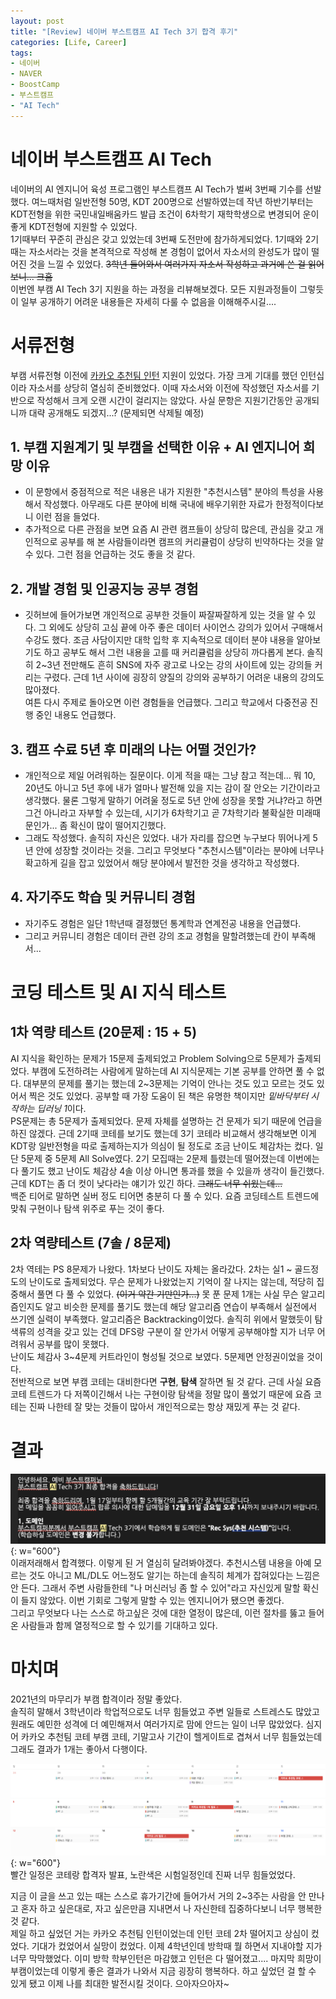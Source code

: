 ```yaml
---
layout: post
title: "[Review] 네이버 부스트캠프 AI Tech 3기 합격 후기"
categories: [Life, Career]
tags:
- 네이버
- NAVER
- BoostCamp
- 부스트캠프
- "AI Tech"
---
```


# 네이버 부스트캠프 AI Tech

네이버의 AI 엔지니어 육성 프로그램인 부스트캠프 AI Tech가 벌써 3번째 기수를 선발했다. 여느때처럼 일반전형 50명, KDT 200명으로 선발하였는데 작년 하반기부터는 KDT전형을 위한 국민내일배움카드 발급 조건이 6차학기 재학학생으로 변경되어 운이 좋게 KDT전형에 지원할 수 있었다.  
1기때부터 꾸준히 관심은 갖고 있었는데 3번째 도전만에 참가하게되었다. 1기때와 2기때는 자소서라는 것을 본격적으로 작성해 본 경험이 없어서 자소서의 완성도가 많이 떨어진 것을 느낄 수 있었다. ~~3학년 들어와서 여러가지 자소서 작성하고 과거에 쓴 걸 읽어보니... 크흠~~  
이번엔 부캠 AI Tech 3기 지원을 하는 과정을 리뷰해보겠다. 모든 지원과정들이 그렇듯이 일부 공개하기 어려운 내용들은 자세히 다룰 수 없음을 이해해주시길....

# 서류전형

부캠 서류전형 이전에 [카카오 추천팀 인턴](https://cow-coding.github.io/posts/KakaoRecomTest/) 지원이 있었다. 가장 크게 기대를 했던 인턴십이라 자소서를 상당히 열심히 준비했었다. 이때 자소서와 이전에 작성했던 자소서를 기반으로 작성해서 크게 오랜 시간이 걸리지는 않았다. 사실 문항은 지원기간동안 공개되니까 대략 공개해도 되겠지...? (문제되면 삭제될 예정)  

## 1. 부캠 지원계기 및 부캠을 선택한 이유 + AI 엔지니어 희망 이유   
- 이 문항에서 중점적으로 적은 내용은 내가 지원한 "추천시스템" 분야의 특성을 사용해서 작성했다. 아무래도 다른 분야에 비해 국내에 배우기위한 자료가 한정적이다보니 이런 점을 들었다.
- 추가적으로 다른 관점을 보면 요즘 AI 관련 캠프들이 상당히 많은데, 관심을 갖고 개인적으로 공부를 해 본 사람들이라면 캠프의 커리큘럼이 상당히 빈약하다는 것을 알 수 있다. 그런 점을 언급하는 것도 좋을 것 같다.

## 2. 개발 경험 및 인공지능 공부 경험
- 깃허브에 들어가보면 개인적으로 공부한 것들이 짜잘짜잘하게 있는 것을 알 수 있다. 그 외에도 상당히 고심 끝에 아주 좋은 데이터 사이언스 강의가 있어서 구매해서 수강도 했다. 조금 사담이지만 대학 입학 후 지속적으로 데이터 분야 내용을 알아보기도 하고 공부도 해서 그런 내용을 고를 때 커리큘럼을 상당히 까다롭게 본다. 솔직히 2~3년 전만해도 흔히 SNS에 자주 광고로 나오는 강의 사이트에 있는 강의들 커리는 구렸다. 근데 1년 사이에 굉장히 양질의 강의와 공부하기 어려운 내용의 강의도 많아졌다.   
여튼 다시 주제로 돌아오면 이런 경험들을 언급했다. 그리고 학교에서 다중전공 진행 중인 내용도 언급했다.

## 3. 캠프 수료 5년 후 미래의 나는 어떨 것인가?
- 개인적으로 제일 어려워하는 질문이다. 이게 적을 때는 그냥 참고 적는데... 뭐 10, 20년도 아니고 5년 후에 내가 얼마나 발전해 있을 지는 감이 잘 안오는 기간이라고 생각했다. 물론 그렇게 말하기 어려울 정도로 5년 안에 성장을 못할 거냐?라고 하면 그건 아니라고 자부할 수 있는데, 시기가 6차학기고 곧 7차학기라 불확실한 미래때문인가... 좀 확신이 많이 떨어지긴했다.  
- 그래도 작성했다. 솔직히 자신은 있었다. 내가 자리를 잡으면 누구보다 뛰어나게 5년 안에 성장할 것이라는 것을. 그리고 무엇보다 "추천시스템"이라는 분야에 너무나 확고하게 길을 잡고 있었어서 해당 분야에서 발전한 것을 생각하고 작성했다.

## 4. 자기주도 학습 및 커뮤니티 경험
- 자기주도 경험은 일단 1학년때 결정했던 통계학과 연계전공 내용을 언급했다.
- 그리고 커뮤니티 경험은 데이터 관련 강의 조교 경험을 말할려했는데 칸이 부족해서...

# 코딩 테스트 및 AI 지식 테스트
## 1차 역량 테스트 (20문제 : 15 + 5)
AI 지식을 확인하는 문제가 15문제 출제되었고 Problem Solving으로 5문제가 출제되었다. 부캠에 도전하려는 사람에게 말하는데 AI 지식문제는 기본 공부를 안하면 풀 수 없다. 대부분의 문제를 풀기는 했는데 2~3문제는 기억이 안나는 것도 있고 모르는 것도 있어서 찍은 것도 있었다. 공부할 때 가장 도움이 된 책은 유명한 책이지만 *밑바닥부터 시작하는 딥러닝 1*이다.  
PS문제는 총 5문제가 출제되었다. 문제 자체를 설명하는 건 문제가 되기 때문에 언급을 하진 않겠다. 근데 2기때 코테를 보기도 했는데 3기 코테라 비교해서 생각해보면 이게 KDT랑 일반전형을 따로 출제하는지가 의심이 될 정도로 조금 난이도 체감차는 컸다. 일단 5문제 중 5문제 All Solve였다. 2기 모집때는 2문제 틀렸는데 떨어졌는데 이번에는 다 풀기도 했고 난이도 체감상 4솔 이상 아니면 통과를 했을 수 있을까 생각이 들긴했다. 근데 KDT는 좀 더 컷이 낮다라는 얘기가 있긴 하다. ~~그래도 너무 쉬웠는데...~~  
백준 티어로 말하면 실버 정도 티어면 충분히 다 풀 수 있다. 요즘 코딩테스트 트렌드에 맞춰 구현이나 탐색 위주로 푸는 것이 좋다. 

## 2차 역량테스트 (7솔 / 8문제)
2차 역테는 PS 8문제가 나왔다. 1차보다 난이도 자체는 올라갔다. 2차는 실1 ~ 골드정도의 난이도로 출제되었다. 무슨 문제가 나왔었는지 기억이 잘 나지는 않는데, 적당히 집중해서 풀면 다 풀 수 있었다. ~~(이거 약간 기만인가...)~~ 못 푼 문제 1개는 사실 무슨 알고리즘인지도 알고 비슷한 문제를 풀기도 했는데 해당 알고리즘 연습이 부족해서 실전에서 쓰기엔 실력이 부족했다. 알고리즘은 Backtracking이었다. 솔직히 위에서 말했듯이 탐색류의 성격을 갖고 있는 건데 DFS랑 구분이 잘 안가서 어떻게 공부해야할 지가 너무 어려워서 공부를 많이 못했다.  
난이도 체감사 3~4문제 커트라인이 형성될 것으로 보였다. 5문제면 안정권이었을 것이다.  
전반적으로 보면 부캠 코테는 대비한다면 **구현**, **탐색** 잘하면 될 것 같다. 근데 사실 요즘 코테 트렌드가 다 저쪽이긴해서 나는 구현이랑 탐색을 정말 많이 풀었기 때문에 요즘 코테는 진짜 나한테 잘 맞는 것들이 많아서 개인적으로는 항상 재밌게 푸는 것 같다.

# 결과

![](/image/Life/bc3_pass.png){: w="600"}  
이래저래해서 합격했다. 이렇게 된 거 열심히 달려봐야겠다. 추천시스템 내용을 아예 모르는 것도 아니고 ML/DL도 어느정도 알기는 하는데 솔직히 체계가 잡혀있다는 느낌은 안 든다. 그래서 주변 사람들한테 "나 머신러닝 좀 할 수 있어"라고 자신있게 말할 확신이 들지 않았다. 이번 기회로 그렇게 말할 수 있는 엔지니어가 됐으면 좋겠다.  
그리고 무엇보다 나는 스스로 하고싶은 것에 대한 열정이 많은데, 이런 절차를 뚫고 들어온 사람들과 함께 열정적으로 할 수 있기를 기대하고 있다.

# 마치며
2021년의 마무리가 부캠 합격이라 정말 좋았다.  
솔직히 말해서 3학년이라 학업적으로도 너무 힘들었고 주변 일들로 스트레스도 많았고 원래도 예민한 성격에 더 예민해져서 여러가지로 맘에 안드는 일이 너무 많았었다. 심지어 카카오 추천팀 코테 부캠 코테, 기말고사 기간이 헬게이트로 겹쳐서 너무 힘들었는데 그래도 결과가 1개는 좋아서 다행이다.  

![](/image/Life/hell.png){: w="600"}  
빨간 일정은 코테랑 합격자 발표, 노란색은 시험일정인데 진짜 너무 힘들었었다.

지금 이 글을 쓰고 있는 때는 스스로 휴가기간에 들어가서 거의 2~3주는 사람을 안 만나고 혼자 하고 싶은대로, 자고 싶은만큼 지내면서 나 자신한테 집중하다보니 너무 행복한 것 같다.  
제일 하고 싶었던 거는 카카오 추천팀 인턴이었는데 인턴 코테 2차 떨어지고 상심이 컸었다. 기대가 컸었어서 실망이 컸었다. 이제 4학년인데 방학때 뭘 하면서 지내야할 지가 너무 막막했었다. 이미 방학 학부인턴은 마감했고 인턴은 다 떨어졌고.... 마지막 희망이 부캠이었는데 이렇게 좋은 결과가 나와서 지금 굉장히 행복하다.
하고 싶었던 걸 할 수 있게 됐고 이제 나를 최대한 발전시킬 것이다. 으아자으아자~  